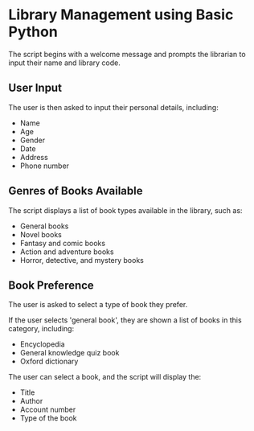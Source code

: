 # Library Management using Basic Python
The script begins with a welcome message and prompts the librarian to input their name and library code.
## User Input
The user is then asked to input their personal details, including:
- Name
- Age
- Gender
- Date
- Address
- Phone number

## Genres of Books Available

The script displays a list of book types available in the library, such as:
- General books
- Novel books
- Fantasy and comic books
- Action and adventure books
- Horror, detective, and mystery books

## Book Preference 
The user is asked to select a type of book they prefer.

If the user selects 'general book', they are shown a list of books in this category, including:
- Encyclopedia
- General knowledge quiz book
- Oxford dictionary

The user can select a book, and the script will display the:
- Title
- Author
- Account number
- Type of the book

